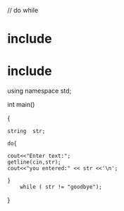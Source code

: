 // do while

# include <iostream>
# include<string>
using namespace std;


int main()

{

	string  str;
	
	do{
	
	cout<<"Enter text:";
	getline(cin,str);
	cout<<"you entered:" << str <<'\n';
	
	}
		while ( str != "goodbye");	
	
	
	
}
